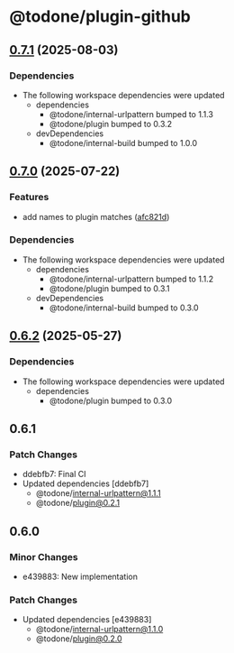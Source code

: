# @todone/plugin-github

## [0.7.1](https://github.com/cprecioso/todone/compare/plugin-github-v0.7.0...plugin-github-v0.7.1) (2025-08-03)


### Dependencies

* The following workspace dependencies were updated
  * dependencies
    * @todone/internal-urlpattern bumped to 1.1.3
    * @todone/plugin bumped to 0.3.2
  * devDependencies
    * @todone/internal-build bumped to 1.0.0

## [0.7.0](https://github.com/cprecioso/todone/compare/plugin-github-v0.6.2...plugin-github-v0.7.0) (2025-07-22)


### Features

* add names to plugin matches ([afc821d](https://github.com/cprecioso/todone/commit/afc821df99b3aa4c260adad0eb26291f395159e0))


### Dependencies

* The following workspace dependencies were updated
  * dependencies
    * @todone/internal-urlpattern bumped to 1.1.2
    * @todone/plugin bumped to 0.3.1
  * devDependencies
    * @todone/internal-build bumped to 0.3.0

## [0.6.2](https://github.com/cprecioso/todone/compare/plugin-github-v0.6.1...plugin-github-v0.6.2) (2025-05-27)


### Dependencies

* The following workspace dependencies were updated
  * dependencies
    * @todone/plugin bumped to 0.3.0

## 0.6.1

### Patch Changes

- ddebfb7: Final CI
- Updated dependencies [ddebfb7]
  - @todone/internal-urlpattern@1.1.1
  - @todone/plugin@0.2.1

## 0.6.0

### Minor Changes

- e439883: New implementation

### Patch Changes

- Updated dependencies [e439883]
  - @todone/internal-urlpattern@1.1.0
  - @todone/plugin@0.2.0
